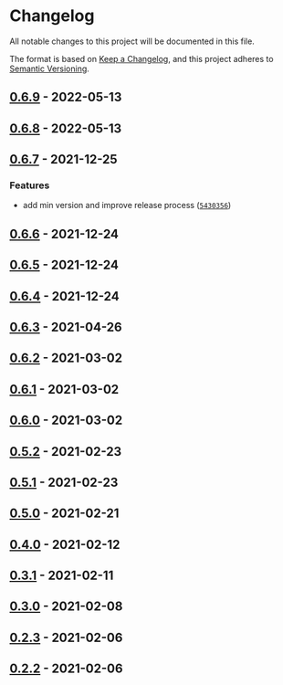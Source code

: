# Changelog

All notable changes to this project will be documented in this file.

The format is based on [Keep a Changelog], and this project adheres to
[Semantic Versioning].

## [0.6.9] - 2022-05-13

## [0.6.8] - 2022-05-13

## [0.6.7] - 2021-12-25

### Features

- add min version and improve release process ([`5430356`])

## [0.6.6] - 2021-12-24

## [0.6.5] - 2021-12-24

## [0.6.4] - 2021-12-24

## [0.6.3] - 2021-04-26

## [0.6.2] - 2021-03-02

## [0.6.1] - 2021-03-02

## [0.6.0] - 2021-03-02

## [0.5.2] - 2021-02-23

## [0.5.1] - 2021-02-23

## [0.5.0] - 2021-02-21

## [0.4.0] - 2021-02-12

## [0.3.1] - 2021-02-11

## [0.3.0] - 2021-02-08

## [0.2.3] - 2021-02-06

## [0.2.2] - 2021-02-06

[keep a changelog]: https://keepachangelog.com/en/1.0.0/
[semantic versioning]: https://semver.org/spec/v2.0.0.html
[0.6.9]: https://github.com/sylc/dkill/compare/0.6.8...0.6.9
[0.6.8]: https://github.com/sylc/dkill/compare/0.6.7...0.6.8
[0.6.7]: https://github.com/sylc/dkill/compare/0.6.6...0.6.7
[`5430356`]: https://github.com/sylc/dkill/commit/5430356bc4993a6c6ff423579e8582c112b5780f
[0.6.6]: https://github.com/sylc/dkill/compare/0.6.5...0.6.6
[0.6.5]: https://github.com/sylc/dkill/compare/0.6.4...0.6.5
[0.6.4]: https://github.com/sylc/dkill/compare/0.6.3...0.6.4
[0.6.3]: https://github.com/sylc/dkill/compare/0.6.2...0.6.3
[0.6.2]: https://github.com/sylc/dkill/compare/0.6.1...0.6.2
[0.6.1]: https://github.com/sylc/dkill/compare/0.6.0...0.6.1
[0.6.0]: https://github.com/sylc/dkill/compare/0.5.2...0.6.0
[0.5.2]: https://github.com/sylc/dkill/compare/0.5.1...0.5.2
[0.5.1]: https://github.com/sylc/dkill/compare/0.5.0...0.5.1
[0.5.0]: https://github.com/sylc/dkill/compare/0.4.0...0.5.0
[0.4.0]: https://github.com/sylc/dkill/compare/0.3.1...0.4.0
[0.3.1]: https://github.com/sylc/dkill/compare/0.3.0...0.3.1
[0.3.0]: https://github.com/sylc/dkill/compare/0.2.3...0.3.0
[0.2.3]: https://github.com/sylc/dkill/compare/0.2.2...0.2.3
[0.2.2]: https://github.com/sylc/dkill/compare/0.2.2
